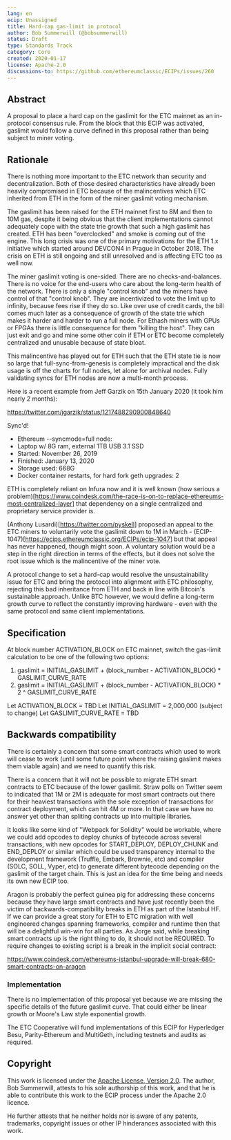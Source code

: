 ```yaml
---
lang: en
ecip: Unassigned
title: Hard-cap gas-limit in protocol
author: Bob Summerwill (@bobsummerwill)
status: Draft
type: Standards Track
category: Core
created: 2020-01-17
license: Apache-2.0
discussions-to: https://github.com/ethereumclassic/ECIPs/issues/260
---
```


## Abstract

A proposal to place a hard cap on the gaslimit for the ETC mainnet as an in-protocol
consensus rule. From the block that this ECIP was activated, gaslimit would follow a
curve defined in this proposal rather than being subject to miner voting.

## Rationale

There is nothing more important to the ETC network than security and decentralization.
Both of those desired characteristics have already been heavily compromised in ETC
because of the malincentives which ETC inherited from ETH in the form of the miner
gaslimit voting mechanism.

The gaslimit has been raised for the ETH mainnet first to 8M and then to 10M gas,
despite it being obvious that the client implementations cannot adequately cope with
the state trie growth that such a high gaslimit has created.  ETH has been
"overclocked" and smoke is coming out of the engine.  This long crisis was one of the
primary motivations for the ETH 1.x initiative which started around DEVCON4 in Prague
in October 2018.  The crisis on ETH is still ongoing and still unresolved and is
affecting ETC too as well now.

The miner gaslimit voting is one-sided.  There are no checks-and-balances.  There is no voice
for the end-users who care about the long-term health of the network.  There is only
a single "control knob" and the miners have control of that "control knob".  They are
incentivized to vote the limit up to infinity, because fees rise if they do so.
Like over use of credit cards, the bill comes much later as a consequence of growth of the state
trie which makes it harder and harder to run a full node.  For Ethash miners with
GPUs or FPGAs there is little consequence for them "killing the host".  They can just
exit and go and mine some other coin if ETH or ETC become completely centralized and
unusable because of state bloat.

This malincentive has played out for ETH such that the ETH state tie is now so large
that full-sync-from-genesis is completely impractical and the disk usage is off the
charts for full nodes, let alone for archival nodes.  Fully validating syncs for
ETH nodes are now a multi-month process.

Here is a recent example from Jeff Garzik on 15th January 2020 (it took him nearly 2 months):

https://twitter.com/jgarzik/status/1217488290900848640

Sync'd!

- Ethereum --syncmode=full node:
- Laptop w/ 8G ram, external 1TB USB 3.1 SSD
- Started: November 26, 2019
- Finished: January 13, 2020
- Storage used: 668G
- Docker container restarts, for hard fork geth upgrades: 2

ETH is completely reliant on Infura now and it is well known
(how serious a problem)[https://www.coindesk.com/the-race-is-on-to-replace-ethereums-most-centralized-layer]
that dependency on a single centralized and proprietary service provider is.

(Anthony Lusardi)[https://twitter.com/pyskell] proposed an appeal to the ETC miners to
voluntarily vote the gaslimit down to 1M in March - (ECIP-1047)[https://ecips.ethereumclassic.org/ECIPs/ecip-1047]
but that appeal has never happened, though might soon.  A voluntary solution would
be a step in the right direction in terms of the effects, but it does not solve the
root issue which is the malincentive of the miner vote.

A protocol change to set a hard-cap would resolve the unsustainability issue for
ETC and bring the protocol into alignment with ETC philosophy, rejecting this bad
inheritance from ETH and back in line with Bitcoin's sustainable approach.
Unlike BTC however, we would define a long-term growth curve to reflect the
constantly improving hardware - even with the same protocol and same client
implementations.


## Specification

At block number ACTIVATION_BLOCK on ETC mainnet, switch the gas-limit calculation
to be one of the following two options:

1. gaslimit = INITIAL_GASLIMIT + (block_number - ACTIVATION_BLOCK) * GASLIMIT_CURVE_RATE
2. gaslimit = INITIAL_GASLIMIT + (block_number - ACTIVATION_BLOCK) * 2 ^ GASLIMIT_CURVE_RATE

Let ACTIVATION_BLOCK = TBD
Let INITIAL_GASLIMIT = 2,000,000 (subject to change)
Let GASLIMIT_CURVE_RATE = TBD


## Backwards compatibility

There is certainly a concern that some smart contracts which used to work will cease
to work (until some future point where the raising gaslimit makes them viable again)
and we need to quantify this risk.

There is a concern that it will not be possible to migrate ETH smart contracts to ETC
because of the lower gaslimit.  Straw polls on Twitter seem to indicated that 1M or 2M
is adequate for most smart contracts out there for their heaviest transactions with the
sole exception of transactions for contract deployment, which can hit 4M or more.  In
that case we have no answer yet other than spliting contracts up into multiple libraries.

It looks like some kind of "Webpack for Solidity" would be workable, where we could add
opcodes to deploy chunks of bytecode across several transactions, with new opcodes for
START_DEPLOY, DEPLOY_CHUNK and END_DEPLOY or similar which could be used transparency
internal to the development framework (Truffle, Embark, Brownie, etc) and
compiler (SOLC, SOLL, Vyper, etc) to generate different bytecode depending on the
gaslimit of the target chain.   This is just an idea for the time being and needs its
own new ECIP too.

Aragon is probably the perfect guinea pig for addressing these concerns because they have
large smart contracts and have just recently been the victim of backwards-compatibility
breaks in ETH as part of the Istanbul HF.  If we can provide a great story for ETH to ETC
migration with well engineered changes spanning frameworks, compiler and runtime then
that will be a delightful win-win for all parties.  As Jorge said, while breaking smart
contracts up is the right thing to do, it should not be REQUIRED.  To require changes
to existing script is a break in the implicit social contract:

https://www.coindesk.com/ethereums-istanbul-upgrade-will-break-680-smart-contracts-on-aragon


### Implementation

There is no implementation of this proposal yet because we are missing the specific details
of the future gaslimit curve.  That could either be linear growth or Moore's Law style
exponential growth.

The ETC Cooperative will fund implementations of this ECIP for Hyperledger Besu,
Parity-Ethereum and MultiGeth, including testnets and audits as required.


## Copyright

This work is licensed under the [Apache License, Version 2.0](https://www.apache.org/licenses/LICENSE-2.0).  The author, Bob Summerwill, attests to his sole authorship of this work, and that he is able to contribute this work to the ECIP process under the Apache 2.0 licence.

He further attests that he neither holds nor is aware of any patents, trademarks, copyright issues or other IP hinderances associated with this work.
